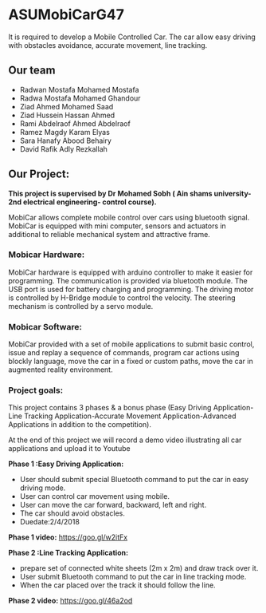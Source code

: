 # ASUMobiCarG47
It is required to develop a Mobile Controlled Car. The car allow easy driving with obstacles avoidance, accurate movement, line tracking.
## Our team
- Radwan Mostafa Mohamed Mostafa
- Radwa Mostafa Mohamed Ghandour
- Ziad Ahmed Mohamed Saad
- Ziad Hussein Hassan Ahmed
- Rami Abdelraof Ahmed Abdelraof
- Ramez Magdy Karam Elyas
- Sara Hanafy Abood Behairy
- David Rafik Adly Rezkallah
## Our Project:
**This project is supervised by Dr Mohamed Sobh ( Ain shams university- 2nd electrical engineering- control course).**

MobiCar allows complete mobile control over cars using
bluetooth signal. MobiCar is equipped with mini computer, sensors and actuators in additional to
reliable mechanical system and attractive frame.
### Mobicar Hardware:
MobiCar hardware is equipped with arduino controller to make it
easier for programming. The communication is provided via
bluetooth module. The USB port is used for battery charging and
programming. The driving motor is controlled by H-Bridge
module to control the velocity. The steering mechanism is
controlled by a servo module.
### Mobicar Software:
MobiCar provided with a set of mobile applications to submit basic control,
issue and replay a sequence of commands, program car actions using blockly
language, move the car in a fixed or custom paths, move the car in augmented
reality environment.
### Project goals:
This project contains 3 phases & a bonus phase
(Easy Driving Application-Line Tracking Application-Accurate Movement Application-Advanced Applications in addition to the competition).


At the end of this project we will record a demo video illustrating all car applications and upload it to Youtube


**Phase 1 :Easy Driving Application:**
- User should  submit special Bluetooth command to put the car in easy driving mode.
- User can control car movement using mobile.
- User can move the car forward, backward, left and right.
- The car should avoid obstacles. 
- Duedate:2/4/2018

**Phase 1 video:**
https://goo.gl/w2itFx


**Phase 2 :Line Tracking Application:**
- prepare set of connected white sheets (2m x 2m) and draw track over it.
- User submit Bluetooth command to put the car in line tracking mode.
- When the car placed over the track it should follow the line.


**Phase 2 video:**
https://goo.gl/46a2od
